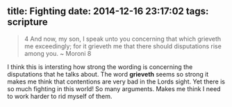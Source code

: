 title: Fighting
date: 2014-12-16 23:17:02
tags: scripture
---
> 4 And now, my son, I speak unto you concerning that which grieveth me exceedingly; for it grieveth me that there should disputations rise among you.
> ~ Moroni 8

I think this is intersting how strong the wording is concerning the disputations that he talks about. The word __grieveth__ seems so strong it makes me think that contentions are very bad in the Lords sight. Yet there is so much fighting in this world! So many arguments. Makes me think I need to work harder to rid myself of them.


